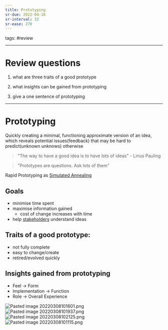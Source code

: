 ```yaml
---
title: Prototyping
sr-due: 2022-04-16
sr-interval: 32
sr-ease: 270
---
```

tags: #review

---
# Review questions
1. what are three traits of a good prototype

2. what insights can be gained from prototyping

3. give a one sentence of prototyping

___
# Prototyping
Quickly creating a minimal, functioning approximate version of an idea, which reveals potential issues(feedback) that may be hard to predict(unknown unknows) otherwise

>"The way to have a good idea is to have lots of ideas" - Linus Pauling

> "Prototypes are questions. Ask lots of them"

Rapid Prototyping as [Simulated Annealing](content/notes/simulated-annealing.md)

## Goals
- minimise time spent
- maximise information gained
	- cost of change increases with time
- help [stakeholders](content/notes/stakeholders.md) understand ideas

## Traits of a good prototype:
- not fully complete
- easy to change/create
- retired/evolved quickly

## Insights gained from prototyping
- Feel -> Form
- Implementation -> Function
- Role -> Overall Experience


![Pasted image 20220308101601.png](None)
![Pasted image 20220308101937.png](None)
![Pasted image 20220308102125.png](None)
![Pasted image 20220308101115.png](None)
